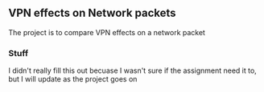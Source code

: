 ## VPN effects on Network packets

The project is to compare VPN effects on a network packet

### Stuff

I didn't really fill this out becuase I wasn't sure if the assignment need it to, but I will update as the project goes on
